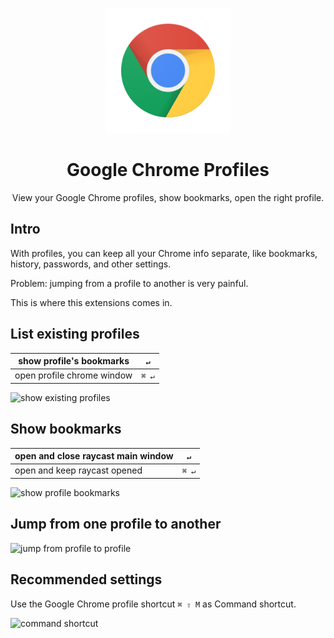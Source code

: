 <p align="center">
    <img src="./assets/command-icon.png" alt="extension icon" width="200px" />
</p>

<h1 align="center">Google Chrome Profiles</h1>

<p align="center">
    View your Google Chrome profiles, show bookmarks, open the right profile.
</p>

## Intro

With profiles, you can keep all your Chrome info separate, like bookmarks, history, passwords, and other settings.

Problem: jumping from a profile to another is very painful.

This is where this extensions comes in.

## List existing profiles

| show profile's bookmarks   | `↵`   |
| -------------------------- | ----- |
| open profile chrome window | `⌘ ↵` |

![show existing profiles](https://user-images.githubusercontent.com/2499356/146404653-37a398ea-338e-4124-89a8-f7583156f00c.jpg)

## Show bookmarks

| open and close raycast main window | `↵`   |
| ---------------------------------- | ----- |
| open and keep raycast opened       | `⌘ ↵` |

![show profile bookmarks](https://user-images.githubusercontent.com/2499356/146406243-634818d9-9a8b-4646-aa45-35fb1d83c21e.jpg)

## Jump from one profile to another

![jump from profile to profile](https://user-images.githubusercontent.com/2499356/146406690-e1e79b29-5e22-4764-ad32-daccb598975b.jpg)

## Recommended settings

Use the Google Chrome profile shortcut `⌘ ⇧ M` as Command shortcut.

![command shortcut](https://user-images.githubusercontent.com/2499356/146419810-86942ca2-7d92-48ef-b46d-4aa48bcf9842.png)
